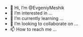 - 👋 Hi, I’m @EvgeniyMeshik
- 👀 I’m interested in ...
- 🌱 I’m currently learning ...
- 💞️ I’m looking to collaborate on ...
- 📫 How to reach me ...

<!---
EvgeniyMeshik/EvgeniyMeshik is a ✨ special ✨ repository because its `README.md` (this file) appears on your GitHub profile.
You can click the Preview link to take a look at your changes.
--->
